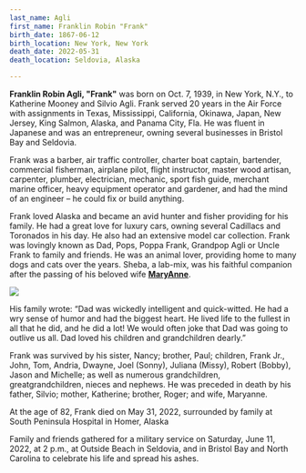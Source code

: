```yaml
---
last_name: Agli
first_name: Franklin Robin "Frank"
birth_date: 1867-06-12
birth_location: New York, New York
death_date: 2022-05-31
death_location: Seldovia, Alaska

---
```

**Franklin Robin Agli, "Frank"** was born on Oct. 7, 1939, in New York, N.Y., to Katherine Mooney and Silvio Agli. Frank served 20 years in the Air Force with assignments in Texas, Mississippi, California, Okinawa, Japan, New Jersey, King Salmon, Alaska, and Panama City, Fla. He was fluent in Japanese and was an entrepreneur, owning several businesses in Bristol Bay and Seldovia. 

Frank was a barber, air traffic controller, charter boat captain, bartender, commercial fisherman, airplane pilot, flight instructor, master wood artisan, carpenter, plumber, electrician, mechanic, sport fish guide, merchant marine officer, heavy equipment operator and gardener, and had the mind of an engineer – he could fix or build anything. 

Frank loved Alaska and became an avid hunter and fisher providing for his family. He had a great love for luxury cars, owning several Cadillacs and Toronados in his day. He also had an extensive model car collection. Frank was lovingly known as Dad, Pops, Poppa Frank, Grandpop Agli or Uncle Frank to family and friends. He was an animal lover, providing home to many dogs and cats over the years. Sheba, a lab-mix, was his faithful companion after the passing of his beloved wife [**MaryAnne**](./Agli_MaryAnne.md).

![](../assets/images/Frank20%Agli.jpg)

His family wrote: “Dad was wickedly intelligent and quick-witted. He had a wry sense of humor and had the biggest heart. He lived life to the fullest in all that he did, and he did a lot! We would often joke that Dad was going to outlive us all.
Dad loved his children and grandchildren dearly.”

Frank was survived by his sister, Nancy; brother, Paul; children, Frank Jr., John, Tom, Andria, Dwayne, Joel (Sonny), Juliana (Missy), Robert (Bobby), Jason and Michelle; as well as numerous grandchildren, greatgrandchildren, nieces and nephews. He was preceded in death by his father, Silvio; mother, Katherine; brother, Roger; and wife, Maryanne.

At the age of 82, Frank died on May 31, 2022, surrounded by family at South Peninsula Hospital in Homer, Alaska 

Family and friends gathered for a military service on Saturday, June 11, 2022, at 2 p.m., at Outside Beach in Seldovia, and in Bristol Bay and North Carolina to celebrate his life and spread his ashes.
